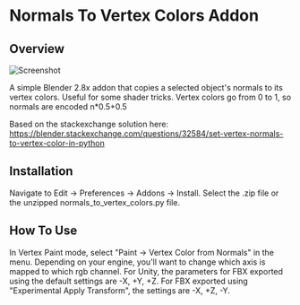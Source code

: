 # Normals To Vertex Colors Addon
## Overview
![Screenshot](http://www.philippseifried.com/github/normals_to_vertex_colors_v2.gif)

A simple Blender 2.8x addon that copies a selected object's normals to its vertex colors. Useful for some shader tricks. Vertex colors go from 0 to 1, so normals are encoded n*0.5+0.5

Based on the stackexchange solution here: https://blender.stackexchange.com/questions/32584/set-vertex-normals-to-vertex-color-in-python

## Installation
Navigate to Edit -> Preferences -> Addons -> Install. Select the .zip file or the unzipped normals_to_vertex_colors.py file.

## How To Use
In Vertex Paint mode, select "Paint -> Vertex Color from Normals" in the menu. Depending on your engine, you'll want to change which axis is mapped to which rgb channel. For Unity, the parameters for FBX exported using the default settings are -X, +Y, +Z. For FBX exported using "Experimental Apply Transform", the settings are -X, +Z, -Y.
